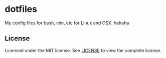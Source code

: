 dotfiles
========

My config files for bash, vim, etc for Linux and OSX.
hahaha

License
-------

Licensed under the MIT license. See [LICENSE](https://github.com/kemskems/dotfiles/blob/master/LICENSE) to view the complete license.

